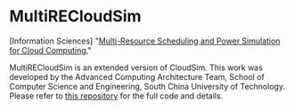 # MultiRECloudSim
[Information Sciences] "[Multi-Resource Scheduling and Power Simulation for Cloud Computing.](https://www.sciencedirect.com/science/article/pii/S0020025516317133)"

MultiRECloudSim is an extended version of CloudSim. This work was developed by the Advanced Computing Architecture Team, School of Computer Science and Engineering, South China University of Technology. Please refer to [this repository](https://github.com/JackiePeng336/MultiRECloudSim) for the full code and details.


